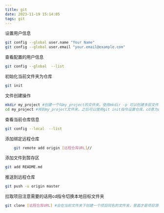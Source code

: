 ```yaml
---
title: git
date: 2023-11-19 15:14:05
tags: git
---
```

设置用户信息

``` bash
git config --global user.name "Your Name"
git config --global user.email "your.email@example.com"
```

查看配置的用户信息

``` bash
git config --global  --list 
```

初始化当前文件夹为仓库

``` bash
git init 
```

文件创建操作

``` bash
mkdir my_project #创建一个叫my_project的文件夹。使用mkdir -p 可以创建多层文件夹
cd my_project #转到my_project文件夹。之后可以使用git init指令设置仓库。cd意为change direction
```

查看当前仓库信息

``` bash
git config --local  --list 
```

添加绑定远程仓库

```bash
    git remote add origin [远程仓库URL]//
```

添加文件到暂存区

``` bash
git add README.md
```

推送到远程仓库

``` bash
git push -u origin master
```

拉取项目注意需要的话用cd指令切换本地目标文件夹

``` bash
git clone [远程仓库URL] #会在当前文件夹下创建一个项目同名的文件夹，里面才是项目源代码
```
